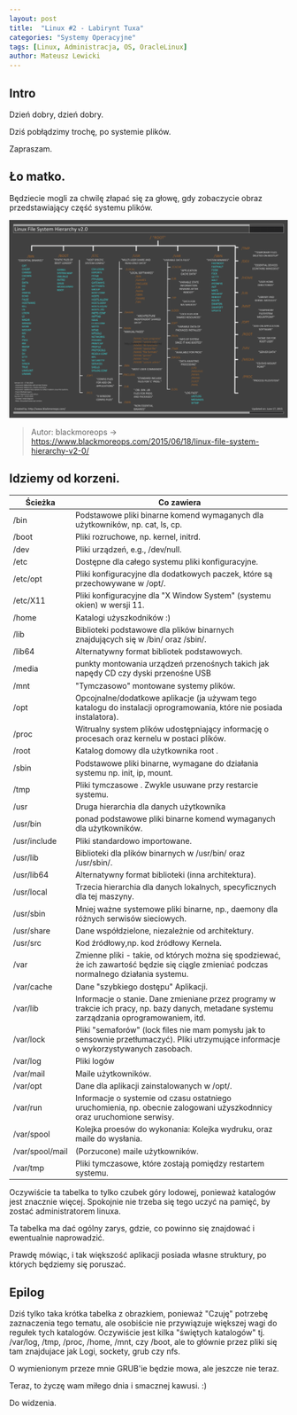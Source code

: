 ```yaml
---
layout: post
title:  "Linux #2 - Labirynt Tuxa"
categories: "Systemy Operacyjne"
tags: [Linux, Administracja, OS, OracleLinux]
author: Mateusz Lewicki
---
```

## Intro
Dzień dobry, dzień dobry.

Dziś pobłądzimy trochę, po systemie plików. 

Zapraszam.

## Ło matko.
Będziecie mogli za chwilę złapać się za głowę, gdy zobaczycie obraz przedstawiający część systemu plików.

![blackmoreops](../assets/images/l2/Linux-file-system-hierarchy-v2.0-2480px-blackMORE-Ops.png)
> Autor: blackmoreops -> https://www.blackmoreops.com/2015/06/18/linux-file-system-hierarchy-v2-0/


## Idziemy od korzeni.

| Ścieżka | Co zawiera | 
| --- | --- |
/bin| Podstawowe pliki binarne komend wymaganych dla użytkowników,  np. cat, ls, cp.|
/boot|Pliki rozruchowe, np. kernel, initrd.|
/dev| Pliki urządzeń, e.g., /dev/null.|
/etc| Dostępne dla całego systemu pliki konfiguracyjne.|
/etc/opt|Pliki konfiguracyjne dla dodatkowych paczek, które są przechowywane w /opt/.|
/etc/X11|Pliki konfiguracyjne dla "X Window System" (systemu okien) w wersji 11.|
/home| Katalogi użyszkodników :) |
/lib|Biblioteki podstawowe dla plików binarnych znajdujących się w /bin/ oraz /sbin/.|
/lib64|Alternatywny format bibliotek podstawowych.|
/media|punkty montowania urządzeń przenośnych takich jak napędy CD czy dyski przenośne USB|
/mnt|"Tymczasowo" montowane systemy plików.|
/opt|Opcojnalne/dodatkowe aplikacje (ja używam tego katalogu do instalacji oprogramowania, które nie posiada instalatora).|
/proc|Witrualny system plików udostępniający informację o procesach oraz kernelu w postaci plików. |
/root|Katalog domowy dla użytkownika root .|
/sbin|Podstawowe pliki binarne, wymagane do działania systemu np. init, ip, mount.|
/tmp|Pliki tymczasowe . Zwykle usuwane przy restarcie systemu.|
/usr|Druga hierarchia dla danych użytkownika|
/usr/bin|ponad podstawowe pliki binarne komend wymaganych dla użytkowników.|
/usr/include| Pliki standardowo importowane.|
/usr/lib|Biblioteki dla plików binarnych w /usr/bin/ oraz /usr/sbin/.|
/usr/lib64|Alternatywny format biblioteki (inna architektura).|
/usr/local|Trzecia hierarchia dla danych lokalnych, specyficznych dla tej maszyny.|
/usr/sbin| Mniej ważne systemowe pliki binarne, np., daemony dla różnych serwisów sieciowych.|
/usr/share| Dane współdzielone, niezależnie od architektury.|
/usr/src|Kod źródłowy,np. kod źródłowy Kernela.|
/var|Zmienne pliki - takie, od których można się spodziewać, że ich zawartość będzie się ciągle zmieniać podczas normalnego działania systemu.|
/var/cache| Dane "szybkiego dostępu" Aplikacji.|
/var/lib|Informacje o stanie. Dane zmieniane przez programy w trakcie ich pracy, np. bazy danych, metadane systemu zarządzania oprogramowaniem, itd.|
/var/lock|Pliki "semaforów" (lock files nie mam pomysłu jak to sensownie przetłumaczyć). Pliki utrzymujące informacje o wykorzystywanych zasobach.|
/var/log|Pliki logów|
/var/mail| Maile użytkowników.|
/var/opt| Dane dla aplikacji zainstalowanych w /opt/.|
/var/run|Informacje o systemie od czasu ostatniego uruchomienia, np. obecnie zalogowani użyszkodnnicy oraz uruchomione serwisy.|
/var/spool|Kolejka proesów do wykonania: Kolejka wydruku, oraz maile do wysłania.|
/var/spool/mail| (Porzucone) maile użytkowników.|
/var/tmp|Pliki tymczasowe, które zostają pomiędzy restartem systemu.|

Oczywiście ta tabelka to tylko czubek góry lodowej, ponieważ katalogów jest znacznie więcej.
Spokojnie nie trzeba się tego uczyć na pamięć, by zostać administratorem linuxa.

Ta tabelka ma dać ogólny zarys, gdzie, co powinno się znajdować i ewentualnie naprowadzić.

Prawdę mówiąc, i tak większość aplikacji posiada własne struktury, po których będziemy się poruszać.

## Epilog

Dziś tylko taka krótka tabelka z obrazkiem, ponieważ "Czuję" potrzebę zaznaczenia tego tematu, ale osobiście nie przywiązuje większej wagi do regułek tych katalogów. Oczywiście jest kilka "świętych katalogów" tj. /var/log, /tmp, /proc, /home, /mnt, czy /boot, ale to głównie przez pliki się tam znajdujace jak Logi, sockety, grub czy nfs.

O wymienionym przeze mnie GRUB'ie będzie mowa, ale jeszcze nie teraz.

Teraz, to życzę wam miłego dnia i smacznej kawusi. :)

Do widzenia.